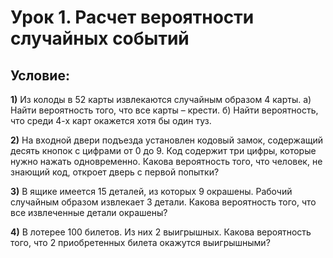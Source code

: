 # Урок 1. Расчет вероятности случайных событий
## Условие:

**1)** Из колоды в 52 карты извлекаются случайным образом 4 карты. 
a) Найти вероятность того, что все карты – крести. 
б) Найти вероятность, что среди 4-х карт окажется хотя бы один туз.

**2)** На входной двери подъезда установлен кодовый замок, содержащий десять кнопок с цифрами от 0 до 9.
Код содержит три цифры, которые нужно нажать одновременно. Какова вероятность того, что человек,
не знающий код, откроет дверь с первой попытки?

**3)** В ящике имеется 15 деталей, из которых 9 окрашены. Рабочий случайным образом извлекает 3 детали.
Какова вероятность того, что все извлеченные детали окрашены?

**4)** В лотерее 100 билетов. Из них 2 выигрышных. Какова вероятность того,
что 2 приобретенных билета окажутся выигрышными?
